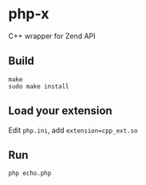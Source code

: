 # php-x
 C++ wrapper for Zend API

## Build
```shell
make
sudo make install
```

## Load your extension
Edit `php.ini`, add `extension=cpp_ext.so`

## Run
```shell
php echo.php
```
